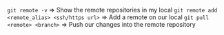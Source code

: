 `git remote -v` => Show the remote repositories in my local
`git remote add <remote_alias> <ssh/https url>` => Add a remote on our local
`git pull <remote> <branch>` => Push our changes into the remote repository